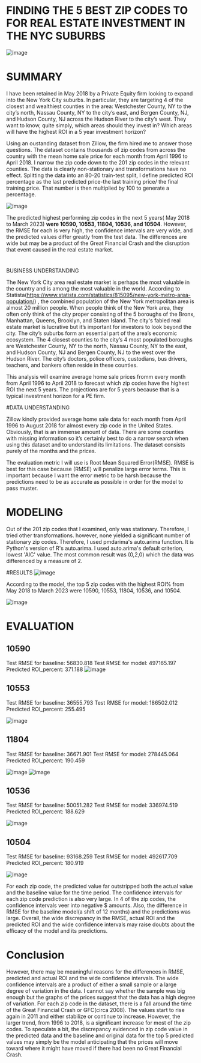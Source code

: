 # FINDING THE 5 BEST ZIP CODES TO FOR REAL ESTATE INVESTMENT IN THE NYC SUBURBS
![image](https://user-images.githubusercontent.com/101752113/184942973-f7bc9ea3-39ca-4a1e-bdaa-8416f10b1748.png)

# SUMMARY
I have been retained in May 2018 by a Private Equity firm looking to expand into the New York City suburbs. In particular, they are targeting 4 of the closest and wealthiest counties in the area: Westchester County, NY to the city’s north, Nassau County, NY to the city’s east, and Bergen County, NJ, and Hudson County, NJ across the Hudson River to the city’s west. They want to know, quite simply, which areas should they invest in? Which areas will have the highest ROI in a 5 year investment horizon? 

Using an oustanding dataset from Zillow, the firm hired me to answer those questions. The dataset contains thousands of zip codes from across the country with the mean home sale price for each month from April 1996 to April 2018. I narrow the zip code down to the 201 zip codes in the relevant counties.  The data is clearly non-stationary and transformations have no effect. Splitting the data into an 80-20 train-test split, I define predicted ROI percentage as the last predicted price-the last training price/ the final training price. That number is then multiplied by 100 to generate a percentage.

![image](https://user-images.githubusercontent.com/101752113/184943420-36b5d437-da3b-45bb-b457-4369fc36a0a1.png)

The predicted highest performing zip codes in the next 5 years( May 2018 to March 2023) **were 10590, 10553, 11804,  10536, and 10504**.  However, the RMSE for each is very high, the confidence intervals are very wide, and the predicted values differ greatly from the test data. The differences are wide but may be a product of the Great Financial Crash and the disruption that event caused in the real estate market.

#
BUSINESS UNDERSTANDING

The New York City area real estate market is perhaps the most valuable in the country and is among the most valuable in the world. According to Statista(https://www.statista.com/statistics/815095/new-york-metro-area-population/) , the combined population of the New York metropolitan area is almost 20 million people. When people think of the New York area, they often only think of the city proper consisting of the 5 boroughs of the Bronx, Manhattan, Queens, Brooklyn, and Staten Island. The city's fabled real estate market is lucrative but it’s important for investors to look beyond the city. The city’s suburbs form an essential part of the area’s economic ecosystem. The 4 closest counties to the city’s 4 most populated boroughs are Westchester County, NY to the north, Nassau County, NY to the east, and Hudson County, NJ and Bergen County, NJ to the west over the Hudson River. The city’s doctors, police officers, custodians, bus drivers, teachers, and bankers often reside in these counties.

This analysis will examine average home sale prices fromm every month from April 1996 to April 2018 to forecast which zip codes have the highest ROI the next 5 years. The projections are for 5 years because that is a typical investment horizon for a PE firm.

#DATA UNDERSTANDING

Zillow kindly provided average home sale data for each month from April 1996 to August 2018 for almost every zip code in the United States. Obviously, that is an immense amount of data. There are some counties with missing information so it’s certainly best to do a narrow search when using this dataset and to understand its limitations. The dataset consists purely of the months and the prices.

The evaluation metric I will use is Root Mean Squared Error(RMSE). RMSE is best for this case because (RMSE) will penalize large error terms. This is important because I want the error metric to be harsh because the predictions need to be as accurate as possible in order for the model to pass muster.

# MODELING

Out of the 201 zip codes that I examined, only was stationary. Therefore, I tried other transformations. however, none yielded a significant number of stationary zip codes. Therefore, I used pmdarima's auto.arima function. It is Python's version of R's auto.arima. I used auto.arima's default criterion, lowest 'AIC' value. The most common result was (0,2,0) which the data was differenced by a measure of 2. 

#RESULTS
![image](https://user-images.githubusercontent.com/101752113/184944904-446c461a-dce3-4502-9f3d-c666b0d6c372.png)

According to the model, the top 5 zip codes with the highest ROI% from May 2018 to March 2023 were 10590, 10553, 11804, 10536, and 10504.

![image](https://user-images.githubusercontent.com/101752113/184945073-edd58962-ffd3-4178-a850-0eeb6bdf6efb.png)

# EVALUATION


## 10590
Test RMSE for baseline: 56830.818
Test RMSE for model: 497165.197
Predicted ROI_percent: 371.188
![image](https://user-images.githubusercontent.com/101752113/184945872-fb2547e4-5f49-4a16-94bb-0b9a17e4651b.png)

## 10553
Test RMSE for baseline: 36555.793
Test RMSE for model: 186502.012
Predicted ROI_percent: 255.495

![image](https://user-images.githubusercontent.com/101752113/184946137-3193103b-2ce6-482b-9e52-a7496558204a.png)

## 11804
Test RMSE for baseline: 36671.901
Test RMSE for model: 278445.064
Predicted ROI_percent: 190.459

![image](https://user-images.githubusercontent.com/101752113/184945419-b3d88f4e-c9b3-4d4d-8d95-d5373bb383da.png)
![image](https://user-images.githubusercontent.com/101752113/184946409-a84fa348-c290-43f2-95f3-296427956f3d.png)

## 10536

Test RMSE for baseline: 50051.282
Test RMSE for model: 336974.519
Predicted ROI_percent: 188.629

![image](https://user-images.githubusercontent.com/101752113/184946671-22ca5592-e54d-47b6-8998-8eb13b737ea4.png)

## 10504
Test RMSE for baseline: 93168.259
Test RMSE for model: 492617.709
Predicted ROI_percent: 180.919

![image](https://user-images.githubusercontent.com/101752113/184947024-15944ed3-f611-414f-ac97-4248d5d6f2dc.png)


For each zip code, the predicted value far outstripped both the actual value and the baseline value for the time period. The confidence intervals for each zip code prediction is also very large. In 4 of the zip codes, the confidence intervals veer into negative $ amounts. Also, the difference in RMSE for the baseline model(a shift of 12 months) and the predictions was large. Overall, the wide discrepancy in the RMSE, actual ROI and the predicted ROI and the wide confidence intervals may raise doubts about the efficacy of the model and its predictions.

# Conclusion 

However, there may be meaningful reasons for the differences in RMSE, predicted and actual ROI and the wide confidence intervals. The wide confidence intervals are a product of either a small sample or a large degree of variation in the data. I cannot say whether the sample was big enough but the graphs of the prices suggest that the data has a high degree of variation. For each zip code in the dataset, there is a fall around the time of the Great Financial Crash or GFC(circa 2008). The values start to rise again in 2011 and either stabilize or continue to increase. However, the larger trend, from 1996 to 2018, is a significant increase for most of the zip codes. To speculate a bit, the discrepancy evidenced in zip code value in the predicted data and the baseline and original data for the top 5 predicted values may simply be the model anticipating  that the prices will move toward where it might have moved if there had been no Great Financial Crash.
